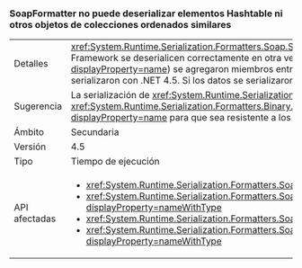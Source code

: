 ### <a name="soapformatter-cannot-deserialize-hashtable-and-similar-ordered-collection-objects"></a>SoapFormatter no puede deserializar elementos Hashtable ni otros objetos de colecciones ordenados similares

|   |   |
|---|---|
|Detalles|<xref:System.Runtime.Serialization.Formatters.Soap.SoapFormatter?displayProperty=name> no garantiza que los objetos serializados en una versión de .NET Framework se deserialicen correctamente en otra versión. En concreto, en algunas colecciones ordenadas (como <xref:System.Collections.Hashtable?displayProperty=name>) se agregaron miembros entre las versiones 4.0 y 4.5, de modo que los objetos de estos tipos no se pueden deserializar con .NET 4.0 si se serializaron con .NET 4.5. Si los datos se serializaron y deserializaron con la misma versión de .NET Framework, no ocurrirá ningún problema.|
|Sugerencia|La serialización de <xref:System.Runtime.Serialization.Formatters.Soap.SoapFormatter?displayProperty=name> se debe reemplazar por la de <xref:System.Runtime.Serialization.Formatters.Binary.BinaryFormatter?displayProperty=name> o <xref:System.Runtime.Serialization.NetDataContractSerializer?displayProperty=name> para que sea resistente a los cambios de .NET Framework.|
|Ámbito|Secundaria|
|Versión|4.5|
|Tipo|Tiempo de ejecución|
|API afectadas|<ul><li><xref:System.Runtime.Serialization.Formatters.Soap.SoapFormatter.Serialize(System.IO.Stream,System.Object)?displayProperty=nameWithType></li><li><xref:System.Runtime.Serialization.Formatters.Soap.SoapFormatter.Serialize(System.IO.Stream,System.Object,System.Runtime.Remoting.Messaging.Header[])?displayProperty=nameWithType></li><li><xref:System.Runtime.Serialization.Formatters.Soap.SoapFormatter.Deserialize(System.IO.Stream)?displayProperty=nameWithType></li><li><xref:System.Runtime.Serialization.Formatters.Soap.SoapFormatter.Deserialize(System.IO.Stream,System.Runtime.Remoting.Messaging.HeaderHandler)?displayProperty=nameWithType></li></ul>|

